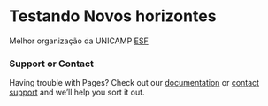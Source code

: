 
# Testando Novos horizontes

Melhor organização da UNICAMP [ESF](http://limeira.esf.org.br/)


### Support or Contact

Having trouble with Pages? Check out our [documentation](https://help.github.com/categories/github-pages-basics/) or [contact support](https://github.com/contact) and we’ll help you sort it out.
